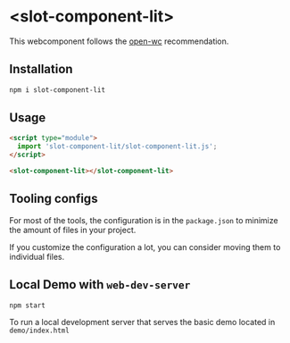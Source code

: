 # \<slot-component-lit>

This webcomponent follows the [open-wc](https://github.com/open-wc/open-wc) recommendation.

## Installation

```bash
npm i slot-component-lit
```

## Usage

```html
<script type="module">
  import 'slot-component-lit/slot-component-lit.js';
</script>

<slot-component-lit></slot-component-lit>
```



## Tooling configs

For most of the tools, the configuration is in the `package.json` to minimize the amount of files in your project.

If you customize the configuration a lot, you can consider moving them to individual files.

## Local Demo with `web-dev-server`

```bash
npm start
```

To run a local development server that serves the basic demo located in `demo/index.html`
